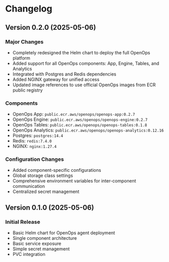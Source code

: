 # Changelog

## Version 0.2.0 (2025-05-06)

### Major Changes
- Completely redesigned the Helm chart to deploy the full OpenOps platform
- Added support for all OpenOps components: App, Engine, Tables, and Analytics
- Integrated with Postgres and Redis dependencies 
- Added NGINX gateway for unified access
- Updated image references to use official OpenOps images from ECR public registry

### Components
- OpenOps App: `public.ecr.aws/openops/openops-app:0.2.7`
- OpenOps Engine: `public.ecr.aws/openops/openops-engine:0.2.7`
- OpenOps Tables: `public.ecr.aws/openops/openops-tables:0.1.8`
- OpenOps Analytics: `public.ecr.aws/openops/openops-analytics:0.12.16`
- Postgres: `postgres:14.4`
- Redis: `redis:7.4.0`
- NGINX: `nginx:1.27.4`

### Configuration Changes
- Added component-specific configurations
- Global storage class settings
- Comprehensive environment variables for inter-component communication
- Centralized secret management

## Version 0.1.0 (2025-05-06)

### Initial Release
- Basic Helm chart for OpenOps agent deployment
- Single component architecture
- Basic service exposure
- Simple secret management
- PVC integration
